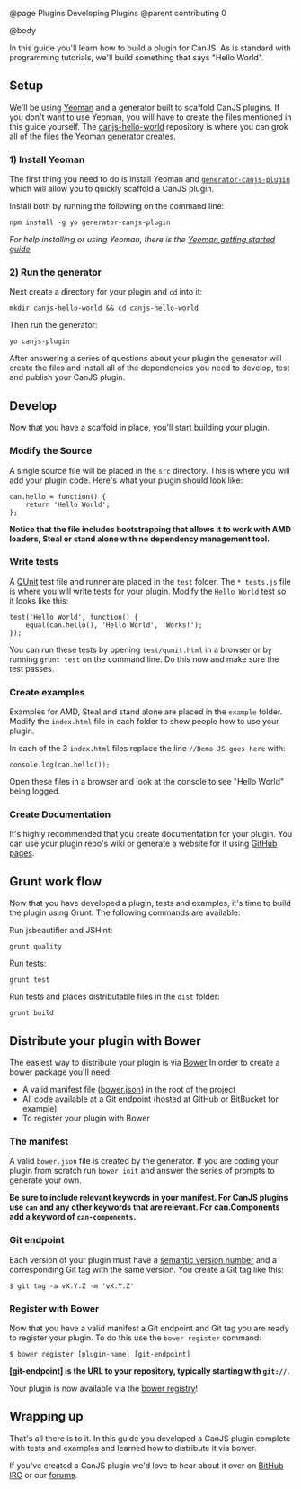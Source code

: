 @page Plugins Developing Plugins
@parent contributing 0

@body

In this guide you'll learn how to build a plugin for CanJS. As is standard with programming tutorials, we'll build something that says "Hello World".

## Setup

We'll be using [Yeoman](http://yeoman.io) and a generator built to scaffold CanJS plugins. If you don't want to use Yeoman, you will have to create the files mentioned in this guide yourself. The [canjs-hello-world](https://github.com/ccummings/canjs-hello-world) repository is where you can grok all of the files the Yeoman generator creates.

### 1) Install Yeoman

The first thing you need to do is install Yeoman and [`generator-canjs-plugin`](https://github.com/ccummings/generator-canjs-plugin) which will allow you to quickly scaffold a CanJS plugin.

Install both by running the following on the command line:

	npm install -g yo generator-canjs-plugin

_For help installing or using Yeoman, there is the [Yeoman getting started guide](http://yeoman.io/gettingstarted.html)_

### 2) Run the generator

Next create a directory for your plugin and `cd` into it:

	mkdir canjs-hello-world && cd canjs-hello-world

Then run the generator:

	yo canjs-plugin

After answering a series of questions about your plugin the generator will create the files and install all of the dependencies you need to develop, test and publish your CanJS plugin.

## Develop

Now that you have a scaffold in place, you'll start building your plugin.

### Modify the Source

A single source file will be placed in the `src` directory. This is where you will add your plugin code. Here's what your plugin should look like:

	can.hello = function() {
		return 'Hello World';
	};

__Notice that the file includes bootstrapping that allows it to work with AMD loaders, Steal or stand alone with no dependency management tool.__

### Write tests

A [QUnit](https://qunitjs.com/) test file and runner are placed in the `test` folder. The `*_tests.js` file is where you will write tests for your plugin. Modify the `Hello World` test so it looks like this:

	test('Hello World', function() {
		equal(can.hello(), 'Hello World', 'Works!');
	});

You can run these tests by opening `test/qunit.html` in a browser or by running `grunt test` on the command line. Do this now and make sure the test passes.

### Create examples

Examples for AMD, Steal and stand alone are placed in the `example` folder. Modify the `index.html` file in each folder to show people how to use your plugin.

In each of the 3 `index.html` files replace the line `//Demo JS goes here` with:

	console.log(can.hello());

Open these files in a browser and look at the console to see "Hello World" being logged.

### Create Documentation

It's highly recommended that you create documentation for your plugin. You can use your plugin repo's wiki or generate a website for it using [GitHub pages](https://pages.github.com/).

## Grunt work flow

Now that you have developed a plugin, tests and examples, it's time to build the plugin using Grunt. The following commands are available:

Run jsbeautifier and JSHint:

	grunt quality

Run tests:

	grunt test

Run tests and places distributable files in the `dist` folder:

	grunt build

## Distribute your plugin with Bower

The easiest way to distribute your plugin is via [Bower](http://bower.io) In order to create a bower package you'll need:

- A valid manifest file ([bower.json](http://bower.io/#defining-a-package)) in the root of the project
- All code available at a Git endpoint (hosted at GitHub or BitBucket for example)
- To register your plugin with Bower

### The manifest

A valid `bower.json` file is created by the generator. If you are coding your plugin from scratch run `bower init` and answer the series of prompts to generate your own.

__Be sure to include relevant keywords in your manifest. For CanJS plugins use `can` and any other keywords that are relevant. For can.Components add a keyword of `can-components`.__

### Git endpoint

Each version of your plugin must have a [semantic version number](http://semver.org/) and a corresponding Git tag with the same version. You create a Git tag like this:

	$ git tag -a vX.Y.Z -m 'vX.Y.Z'

### Register with Bower

Now that you have a valid manifest a Git endpoint and Git tag you are ready to register your plugin. To do this use the `bower register` command:

	$ bower register [plugin-name] [git-endpoint]

__[git-endpoint] is the URL to your repository, typically starting with `git://`.__

Your plugin is now available via the [bower registry](http://bower.io/search)!

## Wrapping up

That's all there is to it. In this guide you developed a CanJS plugin complete with tests and examples and learned how to distribute it via bower.

If you've created a CanJS plugin we'd love to hear about it over on [BitHub](http://bithub.com) [IRC](http://webchat.freenode.net/?channels=canjs) or our [forums](http://forum.javascriptmvc.com).